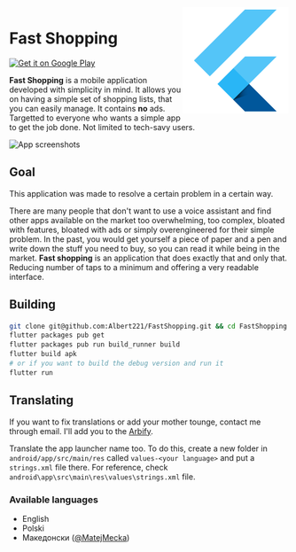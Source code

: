 <img align="right" src="android/app/src/main/res/mipmap-xxxhdpi/ic_launcher.png" alt="">

# Fast Shopping

[![Get it on Google Play][google_play_button]][google_play]

**Fast Shopping** is a mobile application developed with simplicity in mind. It allows you on having a simple set of shopping lists, that you can easily manage. It contains **no** ads. Targetted to everyone who wants a simple app to get the job done. Not limited to tech-savy users.

![App screenshots][app_screenshots]

## Goal

This application was made to resolve a certain problem in a certain way. 

There are many people that don't want to use a voice assistant and find other apps available on the market too overwhelming, too complex, bloated with features, bloated with ads or simply overengineered for their simple problem. In the past, you would get yourself a piece of paper and a pen and write down the stuff you need to buy, so you can read it while being in the market. **Fast shopping** is an application that does exactly that and only that. Reducing number of taps to a minimum and offering a very readable interface.

## Building

```bash
git clone git@github.com:Albert221/FastShopping.git && cd FastShopping
flutter packages pub get
flutter packages pub run build_runner build
flutter build apk
# or if you want to build the debug version and run it
flutter run
```

## Translating

If you want to fix translations or add your mother tounge, contact me through email. I'll add you to the [Arbify].

Translate the app launcher name too. To do this, create a new folder in `android/app/src/main/res` called `values-<your language>` and put a `strings.xml` file there. For reference, check `android\app\src\main\res\values\strings.xml` file.

### Available languages

- English
- Polski
- Македонски ([@MatejMecka][matejmecka])

[google_play_button]: https://play.google.com/intl/en_us/badges/images/badge_new.png
[google_play]: https://play.google.com/store/apps/details?id=me.wolszon.fastshopping
[app_screenshots]: https://i.imgur.com/biDOUms.jpg
[Arbify]: https://github.com/Arbify/Arbify
[matejmecka]: https://github.com/MatejMecka
